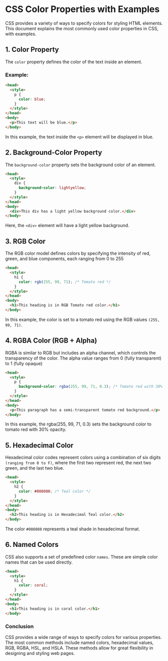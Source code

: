 # CSS Color Properties with Examples

CSS provides a variety of ways to specify colors for styling HTML elements. This document explains the most commonly used color properties in CSS, with examples.

## 1. Color Property

The `color` property defines the color of the text inside an element.

### Example:

```html
<head>
  <style>
    p {
      color: blue;
    }
  </style>
</head>
<body>
  <p>This text will be blue.</p>
</body>
```
In this example, the text inside the `<p>` element will be displayed in blue.
## 2. Background-Color Property
The `background-color` property sets the background color of an element.
```html
<head>
  <style>
    div {
      background-color: lightyellow;
    }
  </style>
</head>
<body>
  <div>This div has a light yellow background color.</div>
</body>
```
Here, the `<div>` element will have a light yellow background.

## 3. RGB Color
The RGB color model defines colors by specifying the intensity of red, green, and blue components, each ranging from 0 to 255
```html
<head>
  <style>
    h1 {
      color: rgb(255, 99, 71); /* Tomato red */
    }
  </style>
</head>
<body>
  <h1>This heading is in RGB Tomato red color.</h1>
</body>

```
In this example, the color is set to a tomato red using the RGB values `(255, 99, 71)`.

## 4. RGBA Color (RGB + Alpha)
RGBA is similar to RGB but includes an alpha channel, which controls the transparency of the color. The alpha value ranges from 0 (fully transparent) to 1 (fully opaque)

```html
<head>
  <style>
    p {
      background-color: rgba(255, 99, 71, 0.3); /* Tomato red with 30% opacity */
    }
  </style>
</head>
<body>
  <p>This paragraph has a semi-transparent tomato red background.</p>
</body>
```
In this example, the rgba(255, 99, 71, 0.3) sets the background color to tomato red with 30% opacity.


## 5. Hexadecimal Color
Hexadecimal color codes represent colors using a combination of six digits `(ranging from 0 to F)`, where the first two represent red, the next two green, and the last two blue.
```html
<head>
  <style>
    h2 {
      color: #008080; /* Teal color */
    }
  </style>
</head>
<body>
  <h2>This heading is in Hexadecimal Teal color.</h2>
</body>

```

The color `#008080` represents a teal shade in hexadecimal format.

## 6. Named Colors
CSS also supports a set of predefined color   `names`. These are simple color names that can be used directly.

```html
<head>
  <style>
    h1 {
      color: coral;
    }
  </style>
</head>
<body>
  <h1>This heading is in coral color.</h1>
</body>

```

### Conclusion
CSS provides a wide range of ways to specify colors for various properties. The most common methods include named colors, hexadecimal values, RGB, RGBA, HSL, and HSLA. These methods allow for great flexibility in designing and styling web pages.

